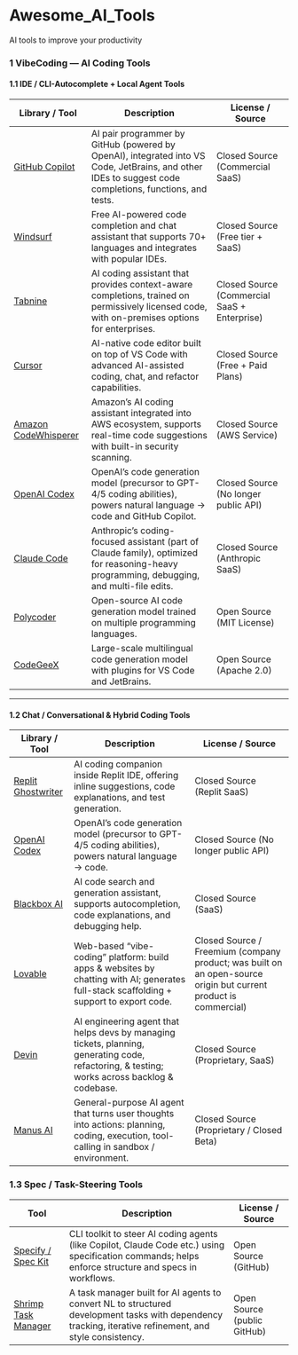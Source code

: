 # Awesome_AI_Tools
AI tools to improve your productivity

### 1 VibeCoding — AI Coding Tools
#### 1.1 IDE / CLI-Autocomplete + Local Agent Tools

| Library / Tool | Description | License / Source |
|----------------|-------------|------------------|
| [GitHub Copilot](https://github.com/features/copilot) | AI pair programmer by GitHub (powered by OpenAI), integrated into VS Code, JetBrains, and other IDEs to suggest code completions, functions, and tests. | Closed Source (Commercial SaaS) |
| [Windsurf](https://codeium.com/) | Free AI-powered code completion and chat assistant that supports 70+ languages and integrates with popular IDEs. | Closed Source (Free tier + SaaS) |
| [Tabnine](https://www.tabnine.com/) | AI coding assistant that provides context-aware completions, trained on permissively licensed code, with on-premises options for enterprises. | Closed Source (Commercial SaaS + Enterprise) |
| [Cursor](https://cursor.sh/) | AI-native code editor built on top of VS Code with advanced AI-assisted coding, chat, and refactor capabilities. | Closed Source (Free + Paid Plans) |
| [Amazon CodeWhisperer](https://aws.amazon.com/codewhisperer/) | Amazon’s AI coding assistant integrated into AWS ecosystem, supports real-time code suggestions with built-in security scanning. | Closed Source (AWS Service) |
| [OpenAI Codex](https://openai.com/codex) | OpenAI’s code generation model (precursor to GPT-4/5 coding abilities), powers natural language → code and GitHub Copilot. | Closed Source (No longer public API) |
| [Claude Code](https://www.anthropic.com/claude-code) | Anthropic’s coding-focused assistant (part of Claude family), optimized for reasoning-heavy programming, debugging, and multi-file edits. | Closed Source (Anthropic SaaS) |
| [Polycoder](https://github.com/VHellendoorn/Code-LMs) | Open-source AI code generation model trained on multiple programming languages. | Open Source (MIT License) |
| [CodeGeeX](https://github.com/THUDM/CodeGeeX2) | Large-scale multilingual code generation model with plugins for VS Code and JetBrains. | Open Source (Apache 2.0) |



---

#### 1.2 Chat / Conversational & Hybrid Coding Tools

| Library / Tool | Description | License / Source |
|----------------|-------------|------------------|
| [Replit Ghostwriter](https://replit.com/site/ghostwriter) | AI coding companion inside Replit IDE, offering inline suggestions, code explanations, and test generation. | Closed Source (Replit SaaS) |
| [OpenAI Codex](https://openai.com/research/codex) | OpenAI’s code generation model (precursor to GPT-4/5 coding abilities), powers natural language → code. | Closed Source (No longer public API) |
| [Blackbox AI](https://www.blackbox.ai/) | AI code search and generation assistant, supports autocompletion, code explanations, and debugging help. | Closed Source (SaaS) |
| [Lovable](https://lovable.dev/) | Web-based “vibe-coding” platform: build apps & websites by chatting with AI; generates full-stack scaffolding + support to export code. | Closed Source / Freemium (company product; was built on an open-source origin but current product is commercial) |
| [Devin](https://devin.ai/) | AI engineering agent that helps devs by managing tickets, planning, generating code, refactoring, & testing; works across backlog & codebase. | Closed Source (Proprietary, SaaS) |
| [Manus AI](https://manus.im/) | General-purpose AI agent that turns user thoughts into actions: planning, coding, execution, tool-calling in sandbox / environment. | Closed Source (Proprietary / Closed Beta)  |


### 1.3 Spec / Task-Steering Tools

| Tool | Description | License / Source |
|------|-------------|------------------|
| [Specify / Spec Kit](https://github.blog/ai-and-ml/spec-driven-development-with-ai-get-started-with-a-new-open-source-toolkit/) | CLI toolkit to steer AI coding agents (like Copilot, Claude Code etc.) using specification commands; helps enforce structure and specs in workflows. | Open Source (GitHub)  |
| [Shrimp Task Manager](https://github.com/cjo4m06/mcp-shrimp-task-manager) | A task manager built for AI agents to convert NL to structured development tasks with dependency tracking, iterative refinement, and style consistency. | Open Source (public GitHub)  |
